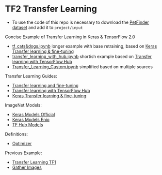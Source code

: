 # TF2 Transfer Learning
* To use the code of this repo is necessary to download the [PetFinder dataset](https://www.kaggle.com/c/petfinder-pawpularity-score/data) and add it to `project/input`

Concise Example of Transfer Learning in Keras & TensorFlow 2.0  

* [tf_cats&dogs.ipynb](https://github.com/EN10/Transfer-Learning/blob/main/tf_cats%26dogs.ipynb) longer example with base retraining, based on [Keras Transfer learning & fine-tuning](https://keras.io/guides/transfer_learning/)   
* [transfer_learning_with_hub.ipynb](https://github.com/EN10/Transfer-Learning/blob/main/transfer_learning_with_hub.ipynb) shortish example based on [Transfer learning with TensorFlow Hub](https://www.tensorflow.org/tutorials/images/transfer_learning_with_hub)   
* [Transfer_Learning_Custom.ipynb](https://github.com/EN10/Transfer-Learning/blob/main/Transfer_Learning_Custom.ipynb) simplified based on multiple sources

Transfer Learning Guides:
* [Transfer learning and fine-tuning](https://www.tensorflow.org/tutorials/images/transfer_learning)
* [Transfer learning with TensorFlow Hub](https://www.tensorflow.org/tutorials/images/transfer_learning_with_hub) 
* [Keras Transfer learning & fine-tuning](https://keras.io/guides/transfer_learning/) 

ImageNet Models:
* [Keras Models Official](https://github.com/keras-team/keras-applications)
* [Keras Models Enio](https://github.com/EN10/KerasApplications/blob/main/README.md)
* [TF Hub Models](https://tfhub.dev/s?fine-tunable=yes&module-type=image-feature-vector&tf-version=tf2)

Definitions:
* [Optimizer](https://ml-cheatsheet.readthedocs.io/en/latest/optimizers.html#optimizers)

Previous Example:
* [Transfer Learning TF1](https://github.com/EN10/TransferLearnColab)
* [Gather Images](https://github.com/EN10/TransferLearnColab#images)
